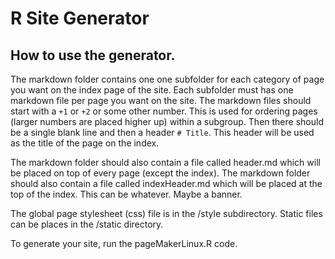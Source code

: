 # R Site Generator

## How to use the generator. 

The markdown folder contains one one subfolder for each category of page you want on the index page of the site. Each subfolder must has one markdown file per page you want on the site. The markdown files should start with a  `+1` or `+2` or some other number. This is used for ordering pages (larger numbers are placed higher up) within a subgroup. Then there should be a single blank line and then a header `# Title`. This header will be used as the title of the page on the index.

The markdown folder should also contain a file called header.md which will be placed on top of every page (except the index). The markdown folder should also contain a file called indexHeader.md which will be placed at the top of the index. This can be whatever. Maybe a banner.

The global page stylesheet (css) file is in the /style subdirectory. Static files can be places in the /static directory.

To generate your site, run the pageMakerLinux.R code. 